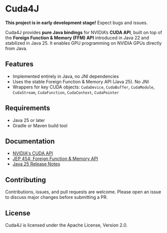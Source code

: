 # Cuda4J

**This project is in early development stage!** Expect bugs and issues.

Cuda4J provides **pure Java bindings** for NVIDIA’s **CUDA API**, built on top of the **Foreign Function & Memory (FFM) API** 
introduced in Java 22 and stabilized in Java 25. It enables GPU programming on NVIDIA GPUs directly from Java.

## Features

* Implemented entirely in Java, no JNI dependencies
* Uses the stable Foreign Function & Memory API (Java 25). No JNI
* Wrappers for key CUDA objects: `CudaDevice`, `CudaBuffer`, `CudaModule`, `CudaStream`, `CudaFunction`, `CudaContext`,
  `CudaPointer`

## Requirements

* Java 25 or later
* Gradle or Maven build tool

## Documentation

* [NVIDIA's CUDA API](https://docs.nvidia.com/cuda/cuda-runtime-api/index.html)
* [JEP 454: Foreign Function & Memory API](https://openjdk.org/jeps/454)
* [Java 25 Release Notes](https://openjdk.org/projects/jdk/25/)

## Contributing

Contributions, issues, and pull requests are welcome.
Please open an issue to discuss major changes before submitting a PR.

## License

Cuda4J is licensed under the Apache License, Version 2.0.